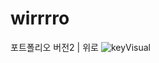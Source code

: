 # wirrrro
포트폴리오 버전2 | 위로
![keyVisual](https://user-images.githubusercontent.com/90238684/195498308-d3581db9-34c1-49c7-8e12-94290a08ac47.gif)
